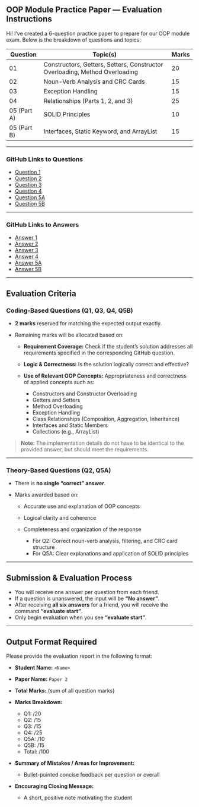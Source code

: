 ## OOP Module Practice Paper — Evaluation Instructions

Hi! I’ve created a 6-question practice paper to prepare for our OOP module exam. Below is the breakdown of questions and topics:

| Question    | Topic(s)                                                                    | Marks |
| ----------- | --------------------------------------------------------------------------- | ----- |
| 01          | Constructors, Getters, Setters, Constructor Overloading, Method Overloading | 20    |
| 02          | Noun-Verb Analysis and CRC Cards                                            | 15    |
| 03          | Exception Handling                                                          | 15    |
| 04          | Relationships (Parts 1, 2, and 3)                                           | 25    |
| 05 (Part A) | SOLID Principles                                                            | 10    |
| 05 (Part B) | Interfaces, Static Keyword, and ArrayList                                   | 15    |

---

### GitHub Links to Questions

* [Question 1](https://github.com/Thisal-D/OOP-Test/blob/main/Final/2/1.md)
* [Question 2](https://github.com/Thisal-D/OOP-Test/blob/main/Final/2/2.md)
* [Question 3](https://github.com/Thisal-D/OOP-Test/blob/main/Final/2/3.md)
* [Question 4](https://github.com/Thisal-D/OOP-Test/blob/main/Final/2/4.md)
* [Question 5A](https://github.com/Thisal-D/OOP-Test/blob/main/Final/2/5-A.md)
* [Question 5B](https://github.com/Thisal-D/OOP-Test/blob/main/Final/2/5-B.md)

---

### GitHub Links to Answers

* [Answer 1](https://github.com/Thisal-D/OOP-Test/blob/main/Final/2/answers/1.java)
* [Answer 2](https://github.com/Thisal-D/OOP-Test/blob/main/Final/2/answers/2.md)
* [Answer 3](https://github.com/Thisal-D/OOP-Test/blob/main/Final/2/answers/3.java)
* [Answer 4](https://github.com/Thisal-D/OOP-Test/blob/main/Final/2/answers/4.4java)
* [Answer 5A](https://github.com/Thisal-D/OOP-Test/blob/main/Final/2/answers/5A.java)
* [Answer 5B](https://github.com/Thisal-D/OOP-Test/blob/main/Final/2/answers/5B.java)

---

## Evaluation Criteria

### Coding-Based Questions (Q1, Q3, Q4, Q5B)

* **2 marks** reserved for matching the expected output exactly.
* Remaining marks will be allocated based on:

  * **Requirement Coverage:** Check if the student’s solution addresses all requirements specified in the corresponding GitHub question.
  * **Logic & Correctness:** Is the solution logically correct and effective?
  * **Use of Relevant OOP Concepts:** Appropriateness and correctness of applied concepts such as:

    * Constructors and Constructor Overloading
    * Getters and Setters
    * Method Overloading
    * Exception Handling
    * Class Relationships (Composition, Aggregation, Inheritance)
    * Interfaces and Static Members
    * Collections (e.g., ArrayList)

> **Note:** The implementation details do not have to be identical to the provided answer, but should meet the requirements.

---

### Theory-Based Questions (Q2, Q5A)

* There is **no single “correct” answer**.
* Marks awarded based on:

  * Accurate use and explanation of OOP concepts
  * Logical clarity and coherence
  * Completeness and organization of the response

    * For Q2: Correct noun-verb analysis, filtering, and CRC card structure
    * For Q5A: Clear explanations and application of SOLID principles

---

## Submission & Evaluation Process

* You will receive one answer per question from each friend.
* If a question is unanswered, the input will be **“No answer”**.
* After receiving **all six answers** for a friend, you will receive the command **“evaluate start”**.
* Only begin evaluation when you see **“evaluate start”**.

---

## Output Format Required

Please provide the evaluation report in the following format:

* **Student Name:** `<Name>`
* **Paper Name:** `Paper 2`
* **Total Marks:** (sum of all question marks)
* **Marks Breakdown:**

  * Q1: /20
  * Q2: /15
  * Q3: /15
  * Q4: /25
  * Q5A: /10
  * Q5B: /15
  * Total: /100
  
* **Summary of Mistakes / Areas for Improvement:**

  * Bullet-pointed concise feedback per question or overall
* **Encouraging Closing Message:**

  * A short, positive note motivating the student

